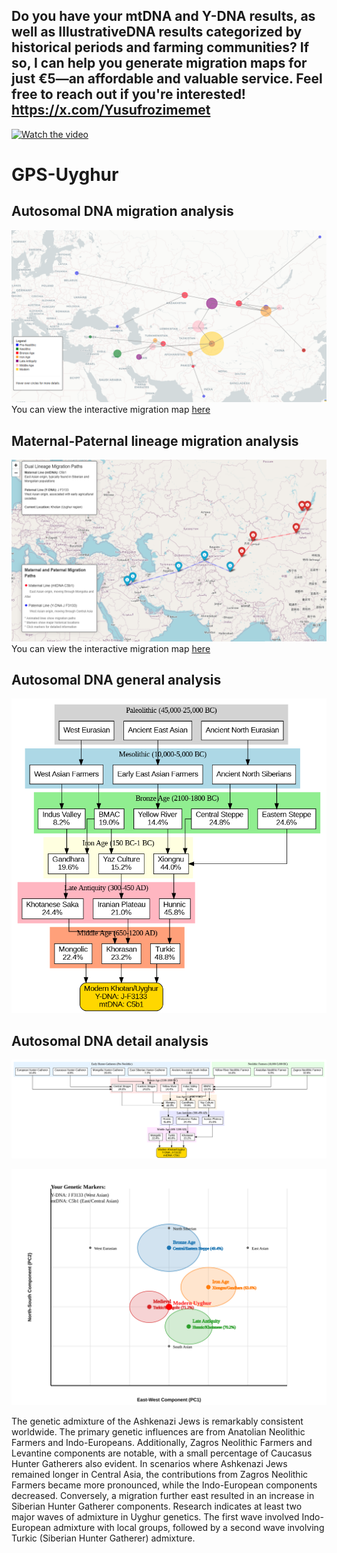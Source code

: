 ## Do you have your mtDNA and Y-DNA results, as well as IllustrativeDNA results categorized by historical periods and farming communities? If so, I can help you generate migration maps for just €5—an affordable and valuable service. Feel free to reach out if you're interested! https://x.com/Yusufrozimemet

[![Watch the video](https://img.youtube.com/vi/rigS0N359qs/0.jpg)](https://www.youtube.com/watch?v=rigS0N359qs)

# GPS-Uyghur
## Autosomal DNA migration analysis
![Alt text](automigration.png)
You can view the interactive migration map [here](https://github.com/Yusuprozimemet/GPS-Uyghur/blob/main/ancestry_migration_map.html)

## Maternal-Paternal lineage migration analysis
![Alt text](migration.png)
You can view the interactive migration map [here](https://github.com/Yusuprozimemet/GPS-Uyghur/blob/main/dual_lineage_migration_map.html)


## Autosomal DNA general analysis

![Alt text](ancestry_diagram.png)

## Autosomal DNA detail analysis
![Alt text](detailed_ancestry_diagram.png)

![Alt text](genetic-pca.svg)

The genetic admixture of the Ashkenazi Jews is remarkably consistent worldwide. The primary genetic influences are from Anatolian Neolithic Farmers and Indo-Europeans. Additionally, Zagros Neolithic Farmers and Levantine components are notable, with a small percentage of Caucasus Hunter Gatherers also evident.
In scenarios where Ashkenazi Jews remained longer in Central Asia, the contributions from Zagros Neolithic Farmers became more pronounced, while the Indo-European components decreased. Conversely, a migration further east resulted in an increase in Siberian Hunter Gatherer components.
Research indicates at least two major waves of admixture in Uyghur genetics. The first wave involved Indo-European admixture with local groups, followed by a second wave involving Turkic (Siberian Hunter Gatherer) admixture.

